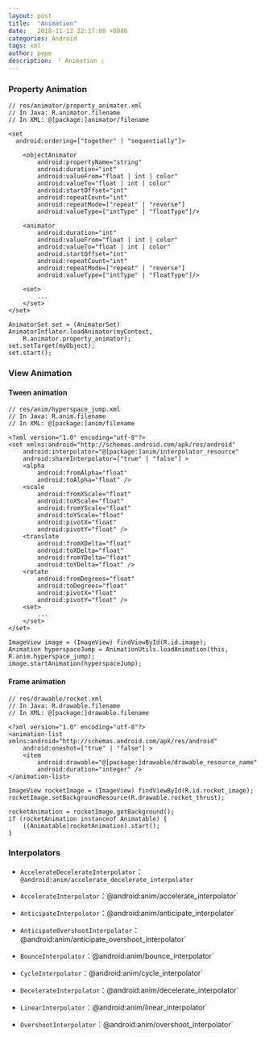 ```yaml
---
layout: post
title:  "Animation"
date:   2018-11-12 22:17:00 +0800
categories: Android
tags: xml
author: pepe
description: 『 Animation 』
---
```


### **Property Animation**
```
// res/animator/property_animator.xml
// In Java: R.animator.filename
// In XML: @[package:]animator/filename

<set
  android:ordering=["together" | "sequentially"]>

    <objectAnimator
        android:propertyName="string"
        android:duration="int"
        android:valueFrom="float | int | color"
        android:valueTo="float | int | color"
        android:startOffset="int"
        android:repeatCount="int"
        android:repeatMode=["repeat" | "reverse"]
        android:valueType=["intType" | "floatType"]/>

    <animator
        android:duration="int"
        android:valueFrom="float | int | color"
        android:valueTo="float | int | color"
        android:startOffset="int"
        android:repeatCount="int"
        android:repeatMode=["repeat" | "reverse"]
        android:valueType=["intType" | "floatType"]/>

    <set>
        ...
    </set>
</set>
```

```
AnimatorSet set = (AnimatorSet) AnimatorInflater.loadAnimator(myContext,
    R.animator.property_animator);
set.setTarget(myObject);
set.start();
```

### **View Animation**



#### **Tween animation**
```
// res/anim/hyperspace_jump.xml
// In Java: R.anim.filename
// In XML: @[package:]anim/filename

<?xml version="1.0" encoding="utf-8"?>
<set xmlns:android="http://schemas.android.com/apk/res/android"
    android:interpolator="@[package:]anim/interpolator_resource"
    android:shareInterpolator=["true" | "false"] >
    <alpha
        android:fromAlpha="float"
        android:toAlpha="float" />
    <scale
        android:fromXScale="float"
        android:toXScale="float"
        android:fromYScale="float"
        android:toYScale="float"
        android:pivotX="float"
        android:pivotY="float" />
    <translate
        android:fromXDelta="float"
        android:toXDelta="float"
        android:fromYDelta="float"
        android:toYDelta="float" />
    <rotate
        android:fromDegrees="float"
        android:toDegrees="float"
        android:pivotX="float"
        android:pivotY="float" />
    <set>
        ...
    </set>
</set>
```

```
ImageView image = (ImageView) findViewById(R.id.image);
Animation hyperspaceJump = AnimationUtils.loadAnimation(this, R.anim.hyperspace_jump);
image.startAnimation(hyperspaceJump);
```
#### **Frame animation**
```
// res/drawable/rocket.xml
// In Java: R.drawable.filename
// In XML: @[package:]drawable.filename

<?xml version="1.0" encoding="utf-8"?>
<animation-list xmlns:android="http://schemas.android.com/apk/res/android"
    android:oneshot=["true" | "false"] >
    <item
        android:drawable="@[package:]drawable/drawable_resource_name"
        android:duration="integer" />
</animation-list>
```

```
ImageView rocketImage = (ImageView) findViewById(R.id.rocket_image);
rocketImage.setBackgroundResource(R.drawable.rocket_thrust);

rocketAnimation = rocketImage.getBackground();
if (rocketAnimation instanceof Animatable) {
    ((Animatable)rocketAnimation).start();
}
```

### **Interpolators**

* `AccelerateDecelerateInterpolator`：`@android:anim/accelerate_decelerate_interpolator`

* `AccelerateInterpolator`：@android:anim/accelerate_interpolator`

* `AnticipateInterpolator`：@android:anim/anticipate_interpolator`

* `AnticipateOvershootInterpolator`：@android:anim/anticipate_overshoot_interpolator`

* `BounceInterpolator`：@android:anim/bounce_interpolator`

* `CycleInterpolator`：@android:anim/cycle_interpolator`

* `DecelerateInterpolator`：@android:anim/decelerate_interpolator`

* `LinearInterpolator`：@android:anim/linear_interpolator`

* `OvershootInterpolator`：@android:anim/overshoot_interpolator`
